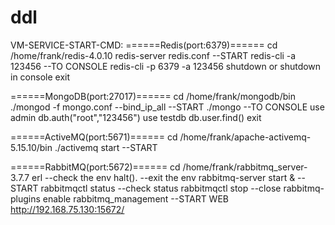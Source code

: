 # ddl
VM-SERVICE-START-CMD:
======Redis(port:6379)======
cd /home/frank/redis-4.0.10
redis-server redis.conf  --START
redis-cli -a 123456  --TO CONSOLE
redis-cli -p 6379 -a 123456 shutdown  or shutdown in console
exit

======MongoDB(port:27017)======
cd /home/frank/mongodb/bin
./mongod -f mongo.conf --bind_ip_all  --START
./mongo  --TO CONSOLE
use admin
db.auth("root","123456")
use testdb
db.user.find()
exit

======ActiveMQ(port:5671)======
cd /home/frank/apache-activemq-5.15.10/bin
./activemq start  --START

======RabbitMQ(port:5672)======
cd /home/frank/rabbitmq_server-3.7.7
erl  --check the env
halt().  --exit the env
rabbitmq-server start &  --START
rabbitmqctl status  --check status
rabbitmqctl stop  --close
rabbitmq-plugins enable rabbitmq_management  --START WEB
http://192.168.75.130:15672/

